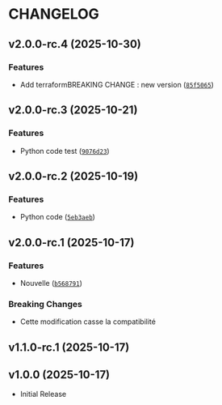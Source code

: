 # CHANGELOG

<!-- version list -->

## v2.0.0-rc.4 (2025-10-30)

### Features

- Add terraformBREAKING CHANGE : new version
  ([`85f5065`](https://github.com/gsoulat/semantic-release-uv/commit/85f5065fb8490fa4168511e772fe2124538c3e97))


## v2.0.0-rc.3 (2025-10-21)

### Features

- Python code test
  ([`9076d23`](https://github.com/gsoulat/semantic-release-uv/commit/9076d23346d46d9ba68308d3602c33a1b726f20c))


## v2.0.0-rc.2 (2025-10-19)

### Features

- Python code
  ([`5eb3aeb`](https://github.com/gsoulat/semantic-release-uv/commit/5eb3aebafad5c7ee7ceb3bbe5b95edd51315056a))


## v2.0.0-rc.1 (2025-10-17)

### Features

- Nouvelle
  ([`b568791`](https://github.com/gsoulat/semantic-release-uv/commit/b5687918402fbf38e32a7fb6c6574d8d5e32c36a))

### Breaking Changes

- Cette modification casse la compatibilité


## v1.1.0-rc.1 (2025-10-17)


## v1.0.0 (2025-10-17)

- Initial Release
